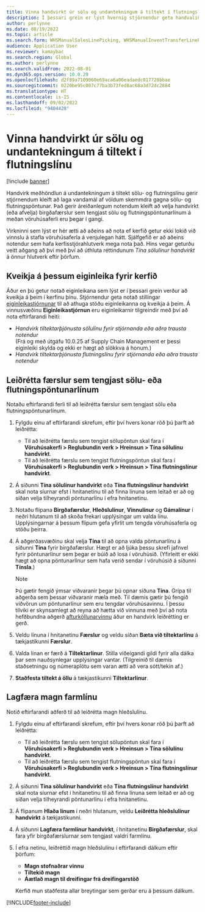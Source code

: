 ```yaml
---
title: Vinna handvirkt úr sölu og undantekningum á tiltekt í flutningslínu
description: Í þessari grein er lýst hvernig stjórnendur geta handvalið (eða hætt við að velja) birgðafærslur til að laga vandamál sem eru af völdum skemmdra gagna sölu- og flutningspöntunar.
author: perlynne
ms.date: 08/19/2022
ms.topic: article
ms.search.form: WHSManualSalesLinePicking, WHSManualInventTransferLinePicking, InventTransPick, WHSLoadLineManualCorrection, WHSTroubleshootingSelfService
audience: Application User
ms.reviewer: kamaybac
ms.search.region: Global
ms.author: perlynne
ms.search.validFrom: 2022-08-01
ms.dyn365.ops.version: 10.0.29
ms.openlocfilehash: d2f89a7109060e69aca6a06eadaedc017728bbae
ms.sourcegitcommit: 0220be95c007c77ba3b73fed8ac68a3d72dc2884
ms.translationtype: HT
ms.contentlocale: is-IS
ms.lasthandoff: 09/02/2022
ms.locfileid: "9404428"
---
```

# <a name="manually-handle-sales-and-transfer-line-picking-exceptions"></a>Vinna handvirkt úr sölu og undantekningum á tiltekt í flutningslínu

[!include [banner](../includes/banner.md)]

Handvirk meðhöndlun á undantekningum á tiltekt sölu- og flutningslínu gerir stjórnendum kleift að laga vandamál af völdum skemmdra gagna sölu- og flutningspöntunar. Það gerir áreiðanlegum notendum kleift að velja handvirkt (eða afvelja) birgðafærslur sem tengjast sölu og flutningspöntunarlínum á meðan vöruhúsaferli eru þegar í gangi.

Virkninni sem lýst er hér ætti að aðeins að nota ef kerfið getur ekki lokið við vinnslu á stafla vöruhúsaferla á venjulegan hátt. Sjálfgefið er að aðeins notendur sem hafa kerfisstjórahlutverk mega nota það. Hins vegar geturðu veitt aðgang að því með því að úthluta réttindunum *Tína sölulínur handvirkt* á önnur hlutverk eftir þörfum.

## <a name="turn-on-this-feature-for-your-system"></a>Kveikja á þessum eiginleika fyrir kerfið

Áður en þú getur notað eiginleikana sem lýst er í þessari grein verður að kveikja á þeim í kerfinu þínu. Stjórnendur geta notað stillingar [eiginleikastjórnunar](../../fin-ops-core/fin-ops/get-started/feature-management/feature-management-overview.md) til að athuga stöðu eiginleikanna og kveikja á þeim. Á vinnusvæðinu **Eiginleikastjórnun** eru eiginleikarnir tilgreindir með því að nota eftirfarandi heiti:

- *Handvirk tiltektarþjónusta sölulínu fyrir stjórnanda eða aðra trausta notendur*<br>(Frá og með útgáfu 10.0.25 af Supply Chain Management er þessi eiginleiki skylda og ekki er hægt að slökkva á honum.)
- *Handvirk tiltektarþjónusta flutningslínu fyrir stjórnanda eða aðra trausta notendur*

## <a name="correct-transactions-related-to-sales-or-transfer-order-lines"></a>Leiðrétta færslur sem tengjast sölu- eða flutningspöntunarlínum

Notaðu eftirfarandi ferli til að leiðrétta færslur sem tengjast sölu eða flutningspöntunarlínum.

1. Fylgdu einu af eftirfarandi skrefum, eftir því hvers konar röð þú þarft að leiðrétta:

    - Til að leiðrétta færslu sem tengist sölupöntun skal fara í **Vöruhúsakerfi \> Reglubundin verk \> Hreinsun \> Tína sölulínu handvirkt**.
    - Til að leiðrétta færslu sem tengist flutningspöntun skal fara í **Vöruhúsakerfi \> Reglubundin verk \> Hreinsun \> Tína flutningslínur handvirkt**.

1. Á síðunni **Tína sölulínur handvirkt** eða **Tína flutningslínur handvirkt** skal nota síurnar efst í hnitanetinu til að finna línuna sem leitað er að og síðan velja tilheyrandi pöntunarlínu í efra hnitanetinu.
1. Notaðu flipana **Birgðafærslur**, **Hleðslulínur**, **Vinnulínur** og **Gámalínur** í neðri hlutanum til að skoða frekari upplýsingar um valda línu. Upplýsingarnar á þessum flipum gefa yfirlit um tengda vöruhúsaferla og stöðu þeirra.
1. Á aðgerðasvæðinu skal velja **Tína** til að opna valda pöntunarlínu á síðunni **Tína** fyrir birgðafærslur. Hægt er að ljúka þessu skrefi jafnvel fyrir pöntunarlínur sem þegar er búið að losa í vöruhúsið. (Yfirleitt er ekki hægt að opna pöntunarlínur sem hafa verið sendar í vöruhúsið á síðunni **Tínsla**.)

    > [!NOTE]
    > Þú gætir fengið ýmsar viðvaranir þegar þú opnar síðuna **Tína**. Grípa til aðgerða sem þessar viðvaranir mæla með. Til dæmis gætir þú fengið viðvörun um pöntunarlínur sem eru tengdar vöruhúsavinnu. Í þessu tilviki er skynsamlegt að reyna að hætta við vinnuna með því að nota hefðbundna aðgerð [afturköllunarvinnu](cancel-warehouse-work.md) áður en handvirk leiðrétting er gerð.

1. Veldu línuna í hnitanetinu **Færslur** og veldu síðan **Bæta við tiltektarlínu** á tækjastikunni **Færslur**.
1. Valda línan er færð á **Tiltektarlínur**. Stilla viðeigandi gildi fyrir alla dálka þar sem nauðsynlegar upplýsingar vantar. (Tilgreinið til dæmis staðsetningu og númeraplötu sem varan ætti að vera sótt/tekin af.)
1. **Staðfesta tiltekt á öllu** á tækjastikunni **Tiltektarlínur**.

## <a name="correct-load-line-quantities"></a>Lagfæra magn farmlínu

Notið eftirfarandi aðferð til að leiðrétta magn hleðslulínu.

1. Fylgdu einu af eftirfarandi skrefum, eftir því hvers konar röð þú þarft að leiðrétta:

    - Til að leiðrétta færslu sem tengist sölupöntun skal fara í **Vöruhúsakerfi \> Reglubundin verk \> Hreinsun \> Tína sölulínu handvirkt**.
    - Til að leiðrétta færslu sem tengist flutningspöntun skal fara í **Vöruhúsakerfi \> Reglubundin verk \> Hreinsun \> Tína flutningslínur handvirkt**.

1. Á síðunni **Tína sölulínur handvirkt** eða **Tína flutningslínur handvirkt** skal nota síurnar efst í hnitanetinu til að finna línuna sem leitað er að og síðan velja tilheyrandi pöntunarlínu í efra hnitanetinu.
1. Á flipanum **Hlaða línum** í neðri hlutanum, veldu **Leiðrétta hleðslulínur handvirkt** á tækjastikunni.
1. Á síðunni **Lagfæra farmlínur handvirkt**, í hnitanetinu **Birgðafærslur**, skal fara yfir birgðafærslurnar sem tengjast valdri farmlínu.
1. Í efra netinu, leiðréttið magn hleðslulínu í eftirfarandi dálkum eftir þörfum:

    - **Magn stofnaðrar vinnu**
    - **Tiltekið magn**
    - **Áætlað magn til dreifingar frá dreifingarstöð**

    Kerfið mun staðfesta allar breytingar sem gerðar eru á þessum dálkum.

[!INCLUDE[footer-include](../../includes/footer-banner.md)]
